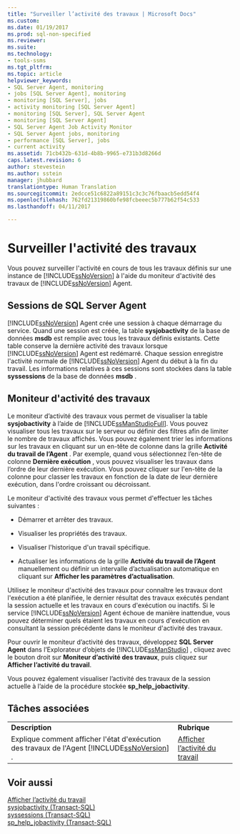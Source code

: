 ```yaml
---
title: "Surveiller l’activité des travaux | Microsoft Docs"
ms.custom: 
ms.date: 01/19/2017
ms.prod: sql-non-specified
ms.reviewer: 
ms.suite: 
ms.technology:
- tools-ssms
ms.tgt_pltfrm: 
ms.topic: article
helpviewer_keywords:
- SQL Server Agent, monitoring
- jobs [SQL Server Agent], monitoring
- monitoring [SQL Server], jobs
- activity monitoring [SQL Server Agent]
- monitoring [SQL Server], SQL Server Agent
- monitoring [SQL Server Agent]
- SQL Server Agent Job Activity Monitor
- SQL Server Agent jobs, monitoring
- performance [SQL Server], jobs
- current activity
ms.assetid: 71cb432b-631d-4b8b-9965-e731b3d8266d
caps.latest.revision: 6
author: stevestein
ms.author: sstein
manager: jhubbard
translationtype: Human Translation
ms.sourcegitcommit: 2edcce51c6822a89151c3c3c76fbaacb5edd54f4
ms.openlocfilehash: 762fd21319860bfe98fcbeeec5b777b62f54c533
ms.lasthandoff: 04/11/2017

---
```

# <a name="monitor-job-activity"></a>Surveiller l'activité des travaux
Vous pouvez surveiller l'activité en cours de tous les travaux définis sur une instance de [!INCLUDE[ssNoVersion](../../includes/ssnoversion_md.md)] à l'aide du moniteur d'activité des travaux de [!INCLUDE[ssNoVersion](../../includes/ssnoversion_md.md)] Agent.  
  
## <a name="sql-server-agent-sessions"></a>Sessions de SQL Server Agent  
[!INCLUDE[ssNoVersion](../../includes/ssnoversion_md.md)] Agent crée une session à chaque démarrage du service. Quand une session est créée, la table **sysjobactivity** de la base de données **msdb** est remplie avec tous les travaux définis existants. Cette table conserve la dernière activité des travaux lorsque [!INCLUDE[ssNoVersion](../../includes/ssnoversion_md.md)] Agent est redémarré. Chaque session enregistre l'activité normale de [!INCLUDE[ssNoVersion](../../includes/ssnoversion_md.md)] Agent du début à la fin du travail. Les informations relatives à ces sessions sont stockées dans la table **syssessions** de la base de données **msdb** .  
  
## <a name="job-activity-monitor"></a>Moniteur d'activité des travaux  
Le moniteur d’activité des travaux vous permet de visualiser la table **sysjobactivity** à l’aide de [!INCLUDE[ssManStudioFull](../../includes/ssmanstudiofull_md.md)]. Vous pouvez visualiser tous les travaux sur le serveur ou définir des filtres afin de limiter le nombre de travaux affichés. Vous pouvez également trier les informations sur les travaux en cliquant sur un en-tête de colonne dans la grille **Activité du travail de l’Agent** . Par exemple, quand vous sélectionnez l’en-tête de colonne **Dernière exécution** , vous pouvez visualiser les travaux dans l’ordre de leur dernière exécution. Vous pouvez cliquer sur l'en-tête de la colonne pour classer les travaux en fonction de la date de leur dernière exécution, dans l'ordre croissant ou décroissant.  
  
Le moniteur d'activité des travaux vous permet d'effectuer les tâches suivantes :  
  
-   Démarrer et arrêter des travaux.  
  
-   Visualiser les propriétés des travaux.  
  
-   Visualiser l'historique d'un travail spécifique.  
  
-   Actualiser les informations de la grille **Activité du travail de l’Agent** manuellement ou définir un intervalle d’actualisation automatique en cliquant sur **Afficher les paramètres d’actualisation**.  
  
Utilisez le moniteur d'activité des travaux pour connaître les travaux dont l'exécution a été planifiée, le dernier résultat des travaux exécutés pendant la session actuelle et les travaux en cours d'exécution ou inactifs. Si le service [!INCLUDE[ssNoVersion](../../includes/ssnoversion_md.md)] Agent échoue de manière inattendue, vous pouvez déterminer quels étaient les travaux en cours d'exécution en consultant la session précédente dans le moniteur d'activité des travaux.  
  
Pour ouvrir le moniteur d’activité des travaux, développez **SQL Server Agent** dans l’Explorateur d’objets de [!INCLUDE[ssManStudio](../../includes/ssmanstudio_md.md)] , cliquez avec le bouton droit sur **Moniteur d’activité des travaux**, puis cliquez sur **Afficher l’activité du travail**.  
  
Vous pouvez également visualiser l’activité des travaux de la session actuelle à l’aide de la procédure stockée **sp_help_jobactivity**.  
  
## <a name="related-tasks"></a>Tâches associées  
  
|||  
|-|-|  
|**Description**|**Rubrique**|  
|Explique comment afficher l'état d'exécution des travaux de l'Agent [!INCLUDE[ssNoVersion](../../includes/ssnoversion_md.md)] .|[Afficher l’activité du travail](../../ssms/agent/view-job-activity.md)|  
  
## <a name="see-also"></a>Voir aussi  
[Afficher l’activité du travail](../../ssms/agent/view-job-activity.md)  
[sysjobactivity (Transact-SQL)](http://msdn.microsoft.com/en-us/fd17cac9-5d1f-4b44-b2dc-ee9346d8bf1e)  
[syssessions (Transact-SQL)](http://msdn.microsoft.com/en-us/187819b6-c7f4-4a26-b74c-0a89e96695cf)  
[sp_help_jobactivity (Transact-SQL)](http://msdn.microsoft.com/en-us/d344864f-b4d3-46b1-8933-b81dec71f511)  
  


